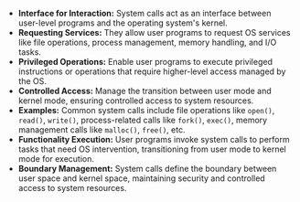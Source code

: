 - **Interface for Interaction:** System calls act as an interface between user-level programs and the operating system's kernel.
- **Requesting Services:** They allow user programs to request OS services like file operations, process management, memory handling, and I/O tasks.
- **Privileged Operations:** Enable user programs to execute privileged instructions or operations that require higher-level access managed by the OS.
- **Controlled Access:** Manage the transition between user mode and kernel mode, ensuring controlled access to system resources.
- **Examples:** Common system calls include file operations like `open()`, `read()`, `write()`, process-related calls like `fork()`, `exec()`, memory management calls like `malloc()`, `free()`, etc.
- **Functionality Execution:** User programs invoke system calls to perform tasks that need OS intervention, transitioning from user mode to kernel mode for execution.
- **Boundary Management:** System calls define the boundary between user space and kernel space, maintaining security and controlled access to system resources.